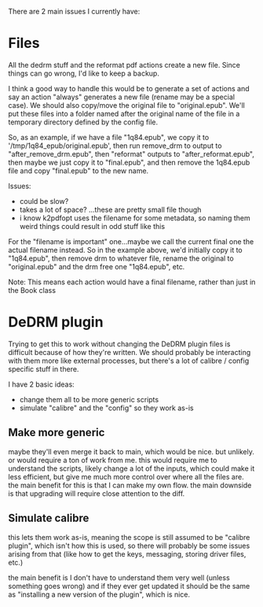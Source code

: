 There are 2 main issues I currently have:

# Files
All the dedrm stuff and the reformat pdf actions create a new file.
Since things can go wrong, I'd like to keep a backup.

I think a good way to handle this would be to generate a set of actions and say an action "always" generates a new file (rename may be a special case). We should also copy/move the original file to "original.epub". We'll put these files into a folder named after the original name of the file in a temporary directory defined by the config file.

So, as an example, if we have a file "1q84.epub", we copy it to '/tmp/1q84_epub/original.epub', then run remove_drm to output to "after_remove_drm.epub", then "reformat" outputs to "after_reformat.epub", then maybe we just copy it to "final.epub", and then remove the 1q84.epub file and copy "final.epub" to the new name.

Issues:
- could be slow?
- takes a lot of space? ...these are pretty small file though
- i know k2pdfopt uses the filename for some metadata, so naming them weird things could result in odd stuff like this

For the "filename is important" one...maybe we call the current final one the actual filename instead. So in the example above, we'd initially copy it to "1q84.epub", then remove drm to whatever file, rename the original to "original.epub" and the drm free one "1q84.epub", etc.

Note: This means each action would have a final filename, rather than just in the Book class

# DeDRM plugin
Trying to get this to work without changing the DeDRM plugin files is difficult because of how they're written. We should probably be interacting with them more like external processes, but there's a lot of calibre / config specific stuff in there.

I have 2 basic ideas:
- change them all to be more generic scripts
- simulate "calibre" and the "config" so they work as-is

## Make more generic
maybe they'll even merge it back to main, which would be nice. but unlikely. or would require a ton of work from me.
this would require me to understand the scripts, likely change a lot of the inputs, which could make it less efficient, but give me much more control over where all the files are.
the main benefit for this is that I can make my own flow.
the main downside is that upgrading will require close attention to the diff.

## Simulate calibre
this lets them work as-is, meaning the scope is still assumed to be "calibre plugin", which isn't how this is used, so there will probably be some issues arising from that (like how to get the keys, messaging, storing driver files, etc.)

the main benefit is I don't have to understand them very well (unless something goes wrong) and if they ever get updated it should be the same as "installing a new version of the plugin", which is nice.